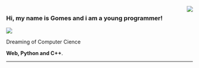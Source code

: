 <img align='right' src="https://github-readme-stats.vercel.app/api?username=Gomaink&show_icons=true&title_color=783c00&text_color=af552e&icon_color=783c00&bg_color=f8efd4&cache_seconds=2300">

### Hi, my name is Gomes and i am a young programmer!

<img src="https://img.shields.io/static/v1?label=Overview&message=Gomaink&color=f8efd4&style=for-the-badge&logo=GitHub">

<p>

Dreaming of Computer Cience<br/>

**Web, Python and C++**.


</p>
<hr>
